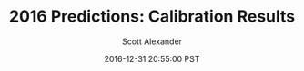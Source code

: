 ---
layout: podcast
title: "2016 Predictions: Calibration Results"
author: Scott Alexander
description: https://slatestarcodex.com/2016/12/31/2016-predictions-calibration-results/
date: 2016-12-31 20:55:00 PST
length: 2669497
duration: 667
guid: 2016-predictions-calibration-results
---